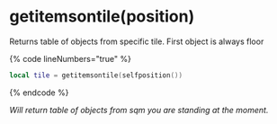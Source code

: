 # getitemsontile(position)

Returns table of objects from specific tile. First object is always floor

{% code lineNumbers="true" %}
```lua
local tile = getitemsontile(selfposition())
```

{% endcode %}

_Will return table of objects from sqm you are standing at the moment._